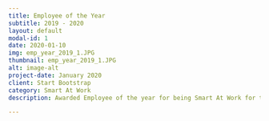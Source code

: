 ```yaml
---
title: Employee of the Year
subtitle: 2019 - 2020
layout: default
modal-id: 1
date: 2020-01-10
img: emp_year_2019_1.JPG
thumbnail: emp_year_2019_1.JPG
alt: image-alt
project-date: January 2020
client: Start Bootstrap
category: Smart At Work
description: Awarded Employee of the year for being Smart At Work for the year 2018 - 2019.

---
```

